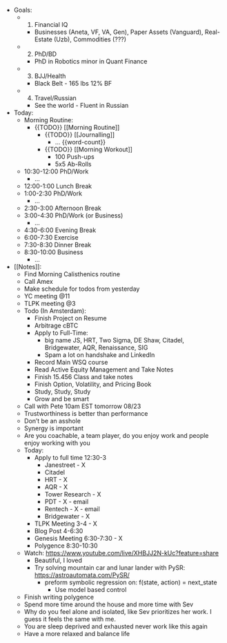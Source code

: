 - Goals:
    - 1. Financial IQ
        - Businesses (Aneta, VF, VA, Gen), Paper Assets (Vanguard), Real-Estate (Uzb), Commodities (???)
    - 2. PhD/BD
        - PhD in Robotics minor in Quant Finance
    - 3. BJJ/Health
        - Black Belt - 165 lbs 12% BF
    - 4. Travel/Russian
        - See the world - Fluent in Russian
- Today:
    - Morning Routine:
        - {{TODO}} [[Morning Routine]]
            - {{TODO}} [[Journalling]]
                - ... {{word-count}}
            - {{TODO}} [[Morning Workout]]
                - 100 Push-ups
                - 5x5 Ab-Rolls
    - 10:30-12:00 PhD/Work
        - ...
    - 12:00-1:00 Lunch Break
    - 1:00-2:30 PhD/Work
        - ...
    - 2:30-3:00 Afternoon Break
    - 3:00-4:30 PhD/Work (or Business)
        - ...
    - 4:30-6:00 Evening Break
    - 6:00-7:30 Exercise
    - 7:30-8:30 Dinner Break
    - 8:30-10:00 Business
        - ...
- [[Notes]]:
    - Find Morning Calisthenics routine
    - Call Amex
    - Make schedule for todos from yesterday
    - YC meeting @11
    - TLPK meeting @3
    - Todo (In Amsterdam):
        - Finish Project on Resume
        - Arbitrage cBTC
        - Apply to Full-Time:
            - big name JS, HRT, Two Sigma, DE Shaw, Citadel, Bridgewater, AQR, Renaissance, SIG
            - Spam a lot on handshake and LinkedIn
        - Record Main WSQ course
        - Read Active Equity Management and Take Notes
        - Finish 15.456 Class and take notes
        - Finish Option, Volatility, and Pricing Book
        - Study, Study, Study
        - Grow and be smart
    - Call with Pete 10am EST tomorrow 08/23
    - Trustworthiness is better than performance
    - Don’t be an asshole
    - Synergy is important
    - Are you coachable, a team player, do you enjoy work and people enjoy working with you
    - Today:
        - Apply to full time 12:30-3
            - Janestreet - X
            - Citadel
            - HRT - X
            - AQR - X
            - Tower Research - X
            - PDT - X - email
            - Rentech - X - email
            - Bridgewater - X
        - TLPK Meeting 3-4 - X
        - Blog Post 4-6:30
        - Genesis Meeting 6:30-7:30 - X
        - Polygence 8:30-10:30
    - Watch: https://www.youtube.com/live/XHBJJ2N-kUc?feature=share
        - Beautiful, I loved
        - Try solving mountain car and lunar lander with PySR: https://astroautomata.com/PySR/
            - preform symbolic regression on: f(state, action) = next_state
                - Use model based control
    - Finish writing polygence
    - Spend more time around the house and more time with Sev
    - Why do you feel alone and isolated, like Sev prioritizes her work. I guess it feels the same with me.
    - You are sleep deprived and exhausted never work like this again
    - Have a more relaxed and balance life
